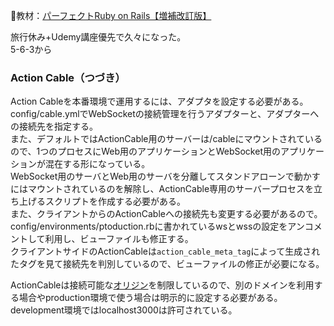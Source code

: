 
:open_book:教材：[パーフェクトRuby on Rails【増補改訂版】](https://gihyo.jp/book/2020/978-4-297-11462-6)

旅行休み+Udemy講座優先で久々になった。  
5-6-3から

### Action Cable（つづき）

Action Cableを本番環境で運用するには、アダプタを設定する必要がある。  
config/cable.ymlでWebSocketの接続管理を行うアダプターと、アダプターへの接続先を指定する。  
また、デフォルトではActionCable用のサーバーは/cableにマウントされているので、1つのプロセスにWeb用のアプリケーションとWebSocket用のアプリケーションが混在する形になっている。  
WebSocket用のサーバとWeb用のサーバを分離してスタンドアローンで動かすにはマウントされているのを解除し、ActionCable専用のサーバープロセスを立ち上げるスクリプトを作成する必要がある。  
また、クライアントからのActionCableへの接続先も変更する必要があるので。config/environments/ptoduction.rbに書かれているwsとwssの設定をアンコメントして利用し、ビューファイルも修正する。  
クライアントサイドのActionCableは`action_cable_meta_tag`によって生成されたタグを見て接続先を判別しているので、ビューファイルの修正が必要になる。  

ActionCableは接続可能な[オリジン](https://developer.mozilla.org/ja/docs/Glossary/Origin)を制限しているので、別のドメインを利用する場合やproduction環境で使う場合は明示的に設定する必要がある。  
development環境ではlocalhost3000は許可されている。  
